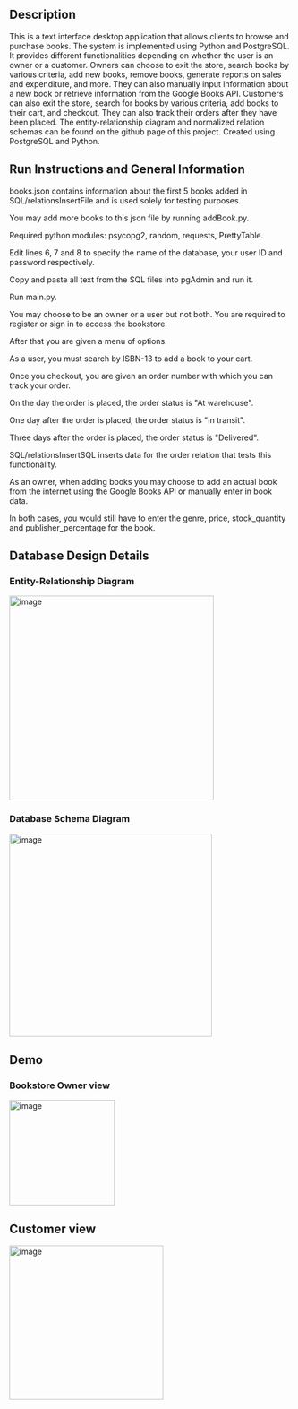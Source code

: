## Description
This is a text interface desktop application that allows clients to browse and purchase books. The system is implemented using Python and PostgreSQL. It provides different functionalities depending on whether the user is an owner or a customer. Owners can choose to exit the store, search books by various criteria, add new books, remove books, generate reports on sales and expenditure, and more. They can also manually input information about a new book or retrieve information from the Google Books API. Customers can also exit the store, search for books by various criteria, add books to their cart, and checkout. They can also track their orders after they have been placed. The entity-relationship diagram and normalized relation schemas can be found on the github page of this project. Created using PostgreSQL and Python.

## 


## Run Instructions and General Information
books.json contains information about the first 5 books added in SQL/relationsInsertFile and is used solely for testing purposes.

You may add more books to this json file by running addBook.py.

Required python modules: psycopg2, random, requests, PrettyTable.

Edit lines 6, 7 and 8 to specify the name of the database, your user ID and password respectively.

Copy and paste all text from the SQL files into pgAdmin and run it.

Run main.py.

You may choose to be an owner or a user but not both. You are required to register or sign in to access the bookstore.

After that you are given a menu of options.

As a user, you must search by ISBN-13 to add a book to your cart.

Once you checkout, you are given an order number with which you can track your order.

On the day the order is placed, the order status is "At warehouse".

One day after the order is placed, the order status is "In transit".

Three days after the order is placed, the order status is "Delivered".

SQL/relationsInsertSQL inserts data for the order relation that tests this functionality.

As an owner, when adding books you may choose to add an actual book from the internet using the Google Books API or manually enter in book data.

In both cases, you would still have to enter the genre, price, stock_quantity and publisher_percentage for the book.

## Database Design Details
### Entity-Relationship Diagram
<img width="365" alt="image" src="https://user-images.githubusercontent.com/51683551/200884439-2a5dc2bd-36a1-4356-aa0a-36477370b3d6.png">

### Database Schema Diagram
<img width="362" alt="image" src="https://user-images.githubusercontent.com/51683551/200885100-9f6fe4eb-9049-4dc4-b79d-09a5466273a5.png">


## Demo
### Bookstore Owner view
<img width="188" alt="image" src="https://user-images.githubusercontent.com/51683551/200885696-84ab935e-71d0-40fe-97a3-62ae85feeb9f.png">

## Customer view
<img width="275" alt="image" src="https://user-images.githubusercontent.com/51683551/200886224-b9b76519-a44c-4236-8173-0cc17aa0db6d.png">



